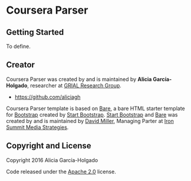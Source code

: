 # Coursera Parser

## Getting Started

To define.

## Creator

Coursera Parser was created by and is maintained by **Alicia García-Holgado**, researcher at [GRIAL Research Group](https://grial.usal.es).

* https://github.com/aliciagh

Coursera Parser template is based on [Bare](http://startbootstrap.com/template-overviews/bare/), a bare HTML starter template for [Bootstrap](http://getbootstrap.com/) created by [Start Bootstrap](http://startbootstrap.com/).
[Start Bootstrap](http://startbootstrap.com/) and [Bare](http://startbootstrap.com/template-overviews/bare/) was created by and is maintained by [David Miller](https://github.com/davidtmiller), Managing Parter at [Iron Summit Media Strategies](http://www.ironsummitmedia.com/).

## Copyright and License

Copyright 2016 Alicia García-Holgado

Code released under the [Apache 2.0](https://github.com/aliciagh/courseraparser/blob/master/LICENSE) license.